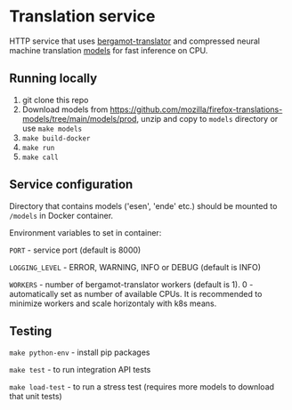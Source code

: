 # Translation service

HTTP service that uses [bergamot-translator](https://github.com/mozilla/bergamot-translator) and compressed neural machine translation [models](https://github.com/mozilla/firefox-translations-models) for fast inference on CPU.

## Running locally
1. git clone this repo
2. Download models from https://github.com/mozilla/firefox-translations-models/tree/main/models/prod, unzip and copy to `models` directory or use `make models`
3. `make build-docker`
4. `make run`
5. `make call`

## Service configuration

Directory that contains models ('esen', 'ende' etc.) should be mounted to `/models` in Docker container.

Environment variables to set in container:

`PORT` - service port (default is 8000)

`LOGGING_LEVEL` - ERROR, WARNING, INFO or DEBUG (default is INFO)

`WORKERS` - number of bergamot-translator workers (default is 1). 0 - automatically set as number of available CPUs.
It is recommended to minimize workers and scale horizontaly with k8s means.


## Testing

`make python-env` - install pip packages

`make test` - to run integration API tests

`make load-test` - to run a stress test (requires more models to download that unit tests)
